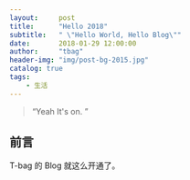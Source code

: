 ```yaml
---
layout:     post
title:      "Hello 2018"
subtitle:   " \"Hello World, Hello Blog\""
date:       2018-01-29 12:00:00
author:     "tbag"
header-img: "img/post-bg-2015.jpg"
catalog: true
tags:
    - 生活
---
```


> “Yeah It's on. ”


## 前言

T-bag 的 Blog 就这么开通了。